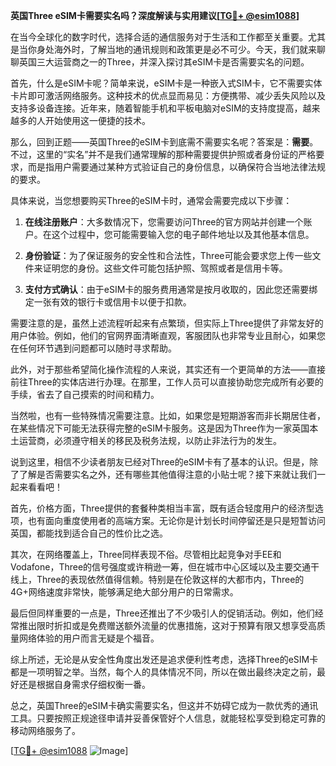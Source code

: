 **英国Three eSIM卡需要实名吗？深度解读与实用建议[[TG💪+ @esim1088](https://t.me/s/esim1088)]**

在当今全球化的数字时代，选择合适的通信服务对于生活和工作都至关重要。尤其是当你身处海外时，了解当地的通讯规则和政策更是必不可少。今天，我们就来聊聊英国三大运营商之一的Three，并深入探讨其eSIM卡是否需要实名的问题。

首先，什么是eSIM卡呢？简单来说，eSIM卡是一种嵌入式SIM卡，它不需要实体卡片即可激活网络服务。这种技术的优点显而易见：方便携带、减少丢失风险以及支持多设备连接。近年来，随着智能手机和平板电脑对eSIM的支持度提高，越来越多的人开始使用这一便捷的技术。

那么，回到正题——英国Three的eSIM卡到底需不需要实名呢？答案是：**需要**。不过，这里的“实名”并不是我们通常理解的那种需要提供护照或者身份证的严格要求，而是指用户需要通过某种方式验证自己的身份信息，以确保符合当地法律法规的要求。

具体来说，当您想要购买Three的eSIM卡时，通常会需要完成以下步骤：

1. **在线注册账户**：大多数情况下，您需要访问Three的官方网站并创建一个账户。在这个过程中，您可能需要输入您的电子邮件地址以及其他基本信息。
   
2. **身份验证**：为了保证服务的安全性和合法性，Three可能会要求您上传一些文件来证明您的身份。这些文件可能包括护照、驾照或者是信用卡等。

3. **支付方式确认**：由于eSIM卡的服务费用通常是按月收取的，因此您还需要绑定一张有效的银行卡或信用卡以便于扣款。

需要注意的是，虽然上述流程听起来有点繁琐，但实际上Three提供了非常友好的用户体验。例如，他们的官网界面清晰直观，客服团队也非常专业且耐心，如果您在任何环节遇到问题都可以随时寻求帮助。

此外，对于那些希望简化操作流程的人来说，其实还有一个更简单的方法——直接前往Three的实体店进行办理。在那里，工作人员可以直接协助您完成所有必要的手续，省去了自己摸索的时间和精力。

当然啦，也有一些特殊情况需要注意。比如，如果您是短期游客而非长期居住者，在某些情况下可能无法获得完整的eSIM卡服务。这是因为Three作为一家英国本土运营商，必须遵守相关的移民及税务法规，以防止非法行为的发生。

说到这里，相信不少读者朋友已经对Three的eSIM卡有了基本的认识。但是，除了了解是否需要实名之外，还有哪些其他值得注意的小贴士呢？接下来就让我们一起来看看吧！

首先，价格方面，Three提供的套餐种类相当丰富，既有适合轻度用户的经济型选项，也有面向重度使用者的高端方案。无论你是计划长时间停留还是只是短暂访问英国，都能找到适合自己的性价比之选。

其次，在网络覆盖上，Three同样表现不俗。尽管相比起竞争对手EE和Vodafone，Three的信号强度或许稍逊一筹，但在城市中心区域以及主要交通干线上，Three的表现依然值得信赖。特别是在伦敦这样的大都市内，Three的4G+网络速度非常快，能够满足绝大部分用户的日常需求。

最后但同样重要的一点是，Three还推出了不少吸引人的促销活动。例如，他们经常推出限时折扣或是免费赠送额外流量的优惠措施，这对于预算有限又想享受高质量网络体验的用户而言无疑是个福音。

综上所述，无论是从安全性角度出发还是追求便利性考虑，选择Three的eSIM卡都是一项明智之举。当然，每个人的具体情况不同，所以在做出最终决定之前，最好还是根据自身需求仔细权衡一番。

总之，英国Three的eSIM卡确实需要实名，但这并不妨碍它成为一款优秀的通讯工具。只要按照正规途径申请并妥善保管好个人信息，就能轻松享受到稳定可靠的移动网络服务了。

[[TG💪+ @esim1088](https://t.me/s/esim1088) ![Image](https://i.postimg.cc/4NQfJmqS/Snipaste-2025-05-13-00-14-12.png)]